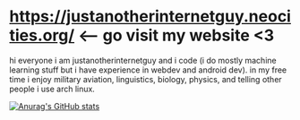 # https://justanotherinternetguy.neocities.org/ <-- go visit my website <3

hi everyone i am justanotherinternetguy and i code (i do mostly machine learning stuff but i have experience in webdev and android dev). in my free time i enjoy military aviation, linguistics, biology, physics, and telling other people i use arch linux.

[![Anurag's GitHub stats](https://github-readme-stats.vercel.app/api?username=justanotherinternetguy&include_all_commits=true&theme=aura)](https://github.com/anuraghazra/github-readme-stats)
